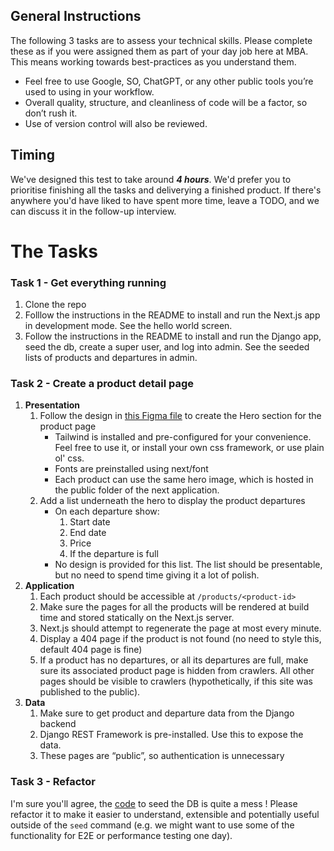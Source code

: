 ## General Instructions

The following 3 tasks are to assess your technical skills. Please complete these as if you were assigned them as part of your day job here at MBA. This means working towards best-practices as you understand them.

- Feel free to use Google, SO, ChatGPT, or any other public tools you’re used to using in your workflow.
- Overall quality, structure, and cleanliness of code will be a factor, so don’t rush it.
- Use of version control will also be reviewed.

## Timing
We've designed this test to take around _**4 hours**_.
We'd prefer you to prioritise finishing all the tasks and deliverying a finished product. If there's anywhere you'd have liked to have spent more time, leave a TODO, and we can discuss it in the follow-up interview.

# The Tasks

### Task 1 - Get everything running

1. Clone the repo
2. Folllow the instructions in the README to install and run the Next.js app in development mode. See the hello world screen.
3. Follow the instructions in the README to install and run the Django app, seed the db, create a super user, and log into admin. See the seeded lists of products and departures in admin.

### Task 2 - Create a product detail page

1. **Presentation**
    1. Follow the design in [this Figma file](https://www.figma.com/design/POmvDYgMSF1ORiKWv7RDsz/Product-Hero) to create the Hero section for the product page
        - Tailwind is installed and pre-configured for your convenience. Feel free to use it, or install your own css framework, or use plain ol' css.
        - Fonts are preinstalled using next/font
        - Each product can use the same hero image, which is hosted in the public folder of the next application.
    2. Add a list underneath the hero to display the product departures
        - On each departure show:
            1. Start date
            2. End date
            3. Price
            4. If the departure is full
        - No design is provided for this list. The list should be presentable, but no need to spend time giving it a lot of polish.
2. **Application**
    1. Each product should be accessible at `/products/<product-id>`
    2. Make sure the pages for all the products will be rendered at build time and stored statically on the Next.js server.
    3. Next.js should attempt to regenerate the page at most every minute.
    4. Display a 404 page if the product is not found (no need to style this, default 404 page is fine)
    5. If a product has no departures, or all its departures are full, make sure its associated product page is hidden from crawlers. All other pages should be visible to crawlers (hypothetically, if this site was published to the public).
3. **Data**
    1. Make sure to get product and departure data from the Django backend
    2. Django REST Framework is pre-installed. Use this to expose the data.
    3. These pages are “public”, so authentication is unnecessary

### Task 3 - Refactor

I'm sure you'll agree, the [code](../backend/django/products/management/commands/seed.py) to seed the DB is quite a mess ! Please refactor it to make it easier to understand, extensible and potentially useful outside of the `seed` command (e.g. we might want to use some of the functionality for E2E or performance testing one day).
